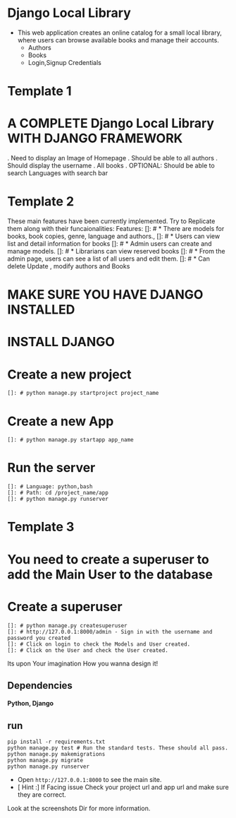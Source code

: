 
# Django Local Library

* This web application creates an online catalog for a small local library, where users can browse available books and manage their accounts.
    * Authors
    * Books
    * Login,Signup Credentials

# Template 1
# A COMPLETE Django Local Library WITH DJANGO FRAMEWORK
. Need to display an Image of Homepage
. Should be able to all authors
. Should display the username 
. All books
. OPTIONAL: Should be able to search Languages with search bar


# Template 2

These main features have  been currently implemented.
Try to Replicate them along with their funcaionalities:
Features:
    []: # * There are models for books, book copies, genre, language and authors.,
    []: # * Users can view list and detail information for books 
    []: # * Admin users can create and manage models.
    []: # * Librarians can view reserved books
    []: # * From the admin page, users can see a list of all users and edit them.
    []: # * Can delete Update , modify authors and Books

# MAKE SURE YOU HAVE DJANGO INSTALLED
# INSTALL DJANGO
    

# Create a new project
    
    []: # python manage.py startproject project_name

# Create a new App
        
    []: # python manage.py startapp app_name

# Run the server

    []: # Language: python,bash
    []: # Path: cd /project_name/app
    []: # python manage.py runserver

# Template 3
# You need to create a superuser to add the Main User to the database
# Create a superuser
    
    []: # python manage.py createsuperuser
    []: # http://127.0.0.1:8000/admin - Sign in with the username and password you created
    []: # Click on login to check the Models and User created.
    []: # Click on the User and check the User created.


Its upon Your imagination How you wanna design it!

## Dependencies
#### Python, Django

## run 

```
pip install -r requirements.txt
python manage.py test # Run the standard tests. These should all pass.
python manage.py makemigrations
python manage.py migrate
python manage.py runserver
```
* Open `http://127.0.0.1:8000` to see the main site.
* [ Hint :] If Facing issue Check your project url and app url and make sure they are correct.

Look at the screenshots Dir for more information.

